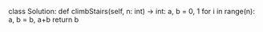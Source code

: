 class Solution:
    def climbStairs(self, n: int) -> int:
        a, b = 0, 1
        for i in range(n):
            a, b = b, a+b
        return b
    